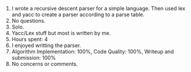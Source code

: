 1. I wrote a recursive descent parser for a simple language. Then used lex and yacc to create a parser according to a parse table.
2. No questions.
3. Solo.
4. Yacc/Lex stuff but most is written by me.
5. Hours spent: 4
6. I enjoyed writting the parser.
7. Algorithm Implementation: 100%, Code Quality: 100%, Writeup and submission: 100%
8. No concerns or comments.